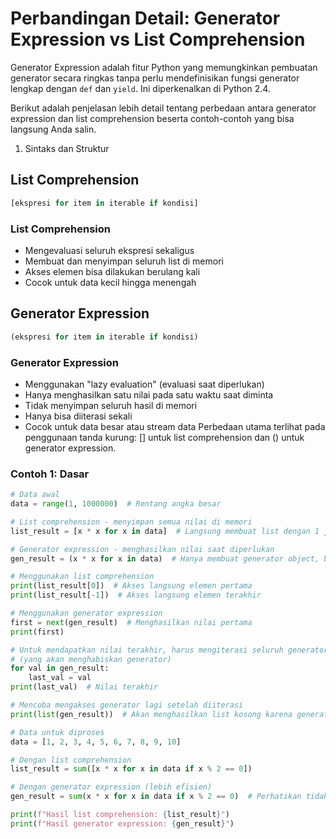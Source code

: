 # Perbandingan Detail: Generator Expression vs List Comprehension

Generator Expression adalah fitur Python yang memungkinkan pembuatan generator secara ringkas tanpa perlu mendefinisikan fungsi generator lengkap dengan `def` dan `yield`. Ini diperkenalkan di Python 2.4.

Berikut adalah penjelasan lebih detail tentang perbedaan antara generator expression dan list comprehension beserta contoh-contoh yang bisa langsung Anda salin.

1. Sintaks dan Struktur

## List Comprehension

```python
[ekspresi for item in iterable if kondisi]
```

### List Comprehension

- Mengevaluasi seluruh ekspresi sekaligus
- Membuat dan menyimpan seluruh list di memori
- Akses elemen bisa dilakukan berulang kali
- Cocok untuk data kecil hingga menengah

## Generator Expression

```python
(ekspresi for item in iterable if kondisi)
```

### Generator Expression

- Menggunakan "lazy evaluation" (evaluasi saat diperlukan)
- Hanya menghasilkan satu nilai pada satu waktu saat diminta
- Tidak menyimpan seluruh hasil di memori
- Hanya bisa diiterasi sekali
- Cocok untuk data besar atau stream data
  Perbedaan utama terlihat pada penggunaan tanda kurung: [] untuk list comprehension dan () untuk generator expression.

### Contoh 1: Dasar

```python
# Data awal
data = range(1, 1000000)  # Rentang angka besar

# List comprehension - menyimpan semua nilai di memori
list_result = [x * x for x in data]  # Langsung membuat list dengan 1 juta item

# Generator expression - menghasilkan nilai saat diperlukan
gen_result = (x * x for x in data)  # Hanya membuat generator object, belum menghitung nilai

# Menggunakan list comprehension
print(list_result[0])  # Akses langsung elemen pertama
print(list_result[-1])  # Akses langsung elemen terakhir

# Menggunakan generator expression
first = next(gen_result)  # Menghasilkan nilai pertama
print(first)

# Untuk mendapatkan nilai terakhir, harus mengiterasi seluruh generator
# (yang akan menghabiskan generator)
for val in gen_result:
    last_val = val
print(last_val)  # Nilai terakhir

# Mencoba mengakses generator lagi setelah diiterasi
print(list(gen_result))  # Akan menghasilkan list kosong karena generator sudah habis
```

```python
# Data untuk diproses
data = [1, 2, 3, 4, 5, 6, 7, 8, 9, 10]

# Dengan list comprehension
list_result = sum([x * x for x in data if x % 2 == 0])

# Dengan generator expression (lebih efisien)
gen_result = sum(x * x for x in data if x % 2 == 0)  # Perhatikan tidak perlu tanda kurung tambahan

print(f"Hasil list comprehension: {list_result}")
print(f"Hasil generator expression: {gen_result}")
```
